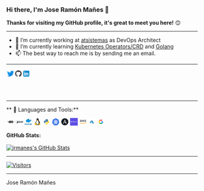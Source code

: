 ### Hi there, I'm Jose Ramón Mañes 👋

**Thanks for visiting my GitHub profile, it's great to meet you here!** 😊

---

- 🔭 I’m currently working at [atsistemas](atsistemas.com) as DevOps Architect
- 🌱 I’m currently learning [Kubernetes Operators/CRD](https://kubernetes.io/docs/concepts/extend-kubernetes/operator/) and [Golang](golang.org/)
- 📫 The best way to reach me is by sending me an email.

---

<a href="https://twitter.com/jrmanes">
  <img align="left" alt="Jose Ramón Mañes | Twitter" width="21px" src="https://raw.githubusercontent.com/jrmanes/jrmanes/master/assets/twitter.png" />
</a>
<a href="https://github.com/jrmanes">
  <img align="left" alt="Jose Ramón Mañes | GitHub" width="21px" src="https://raw.githubusercontent.com/jrmanes/jrmanes/master/assets/github.png" />
</a>
<a href="https://www.linkedin.com/in/joseramonmanesblasco/">
  <img align="left" alt="Jose Ramón Mañes | LinkedIn" width="21px" src="https://raw.githubusercontent.com/jrmanes/jrmanes/master/assets/linkedin.png" />
</a>


<br />
<br />
<br />
<br />


---

** 🔨 Languages and Tools:**  

<code><img height="20" src="https://raw.githubusercontent.com/github/explore/80688e429a7d4ef2fca1e82350fe8e3517d3494d/topics/go/go.png"></code>
<code><img height="20" src="https://raw.githubusercontent.com/github/explore/80688e429a7d4ef2fca1e82350fe8e3517d3494d/topics/bash/bash.png"></code>
<code><img height="20" src="https://raw.githubusercontent.com/github/explore/80688e429a7d4ef2fca1e82350fe8e3517d3494d/topics/docker/docker.png"></code>
<code><img height="20" src="https://raw.githubusercontent.com/github/explore/80688e429a7d4ef2fca1e82350fe8e3517d3494d/topics/linux/linux.png"></code>
<code><img height="20" src="https://raw.githubusercontent.com/github/explore/80688e429a7d4ef2fca1e82350fe8e3517d3494d/topics/python/python.png"></code>
<code><img height="20" src="https://raw.githubusercontent.com/github/explore/80688e429a7d4ef2fca1e82350fe8e3517d3494d/topics/kubernetes/kubernetes.png"></code>
<code><img height="20" src="https://raw.githubusercontent.com/github/explore/80688e429a7d4ef2fca1e82350fe8e3517d3494d/topics/ansible/ansible.png"></code>
<code><img height="20" src="https://raw.githubusercontent.com/github/explore/80688e429a7d4ef2fca1e82350fe8e3517d3494d/topics/terraform/terraform.png"></code>
<code><img height="20" src="https://raw.githubusercontent.com/github/explore/80688e429a7d4ef2fca1e82350fe8e3517d3494d/topics/aws/aws.png"></code>
<code><img height="20" src="https://raw.githubusercontent.com/github/explore/80688e429a7d4ef2fca1e82350fe8e3517d3494d/topics/azure/azure.png"></code>
<code><img height="20" src="https://raw.githubusercontent.com/github/explore/80688e429a7d4ef2fca1e82350fe8e3517d3494d/topics/google/google.png"></code>

**GitHub Stats:**  

<a href="U+1F528">
<a href="https://github.com/jrmanes/jrmanes">
  <img align="center" src="https://github-readme-stats.vercel.app/api?username=jrmanes&show_icons=true&line_height=27&count_private=true&title_color=ffffff&text_color=c9cacc&icon_color=2bbc8a&bg_color=1d1f21" alt="jrmanes's GitHub Stats" />
</a>

--- 

[![Visitors](https://visitor-badge.glitch.me/badge?page_id=github/jrmanes)](https://github.com/jrmanes)

---

Jose Ramón Mañes
